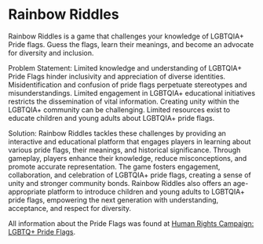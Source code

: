 # Rainbow Riddles
Rainbow Riddles is a game that challenges your knowledge of LGBTQIA+ Pride flags. Guess the flags, learn their meanings, and become an advocate for diversity and inclusion. 

Problem Statement: Limited knowledge and understanding of LGBTQIA+ Pride Flags hinder inclusivity and appreciation of diverse identities. Misidentification and confusion of pride flags perpetuate stereotypes and misunderstandings. Limited engagement in LGBTQIA+ educational initiatives restricts the dissemination of vital information. Creating unity within the LGBTQIA+ community can be challenging. Limited resources exist to educate children and young adults about LGBTQIA+ pride flags. 

Solution: Rainbow Riddles tackles these challenges by providing an interactive and educational platform that engages players in learning about various pride flags, their meanings, and historical significance. Through gameplay, players enhance their knowledge, reduce misconceptions, and promote accurate representation. The game fosters engagement, collaboration, and celebration of LGBTQIA+ pride flags, creating a sense of unity and stronger community bonds. Rainbow Riddles also offers an age-appropriate platform to introduce children and young adults to LGBTQIA+ pride flags, empowering the next generation with understanding, acceptance, and respect for diversity.

All information about the Pride Flags was found at [Human Rights Campaign: LGBTQ+ Pride Flags](https://www.hrc.org/resources/lgbtq-pride-flags).
